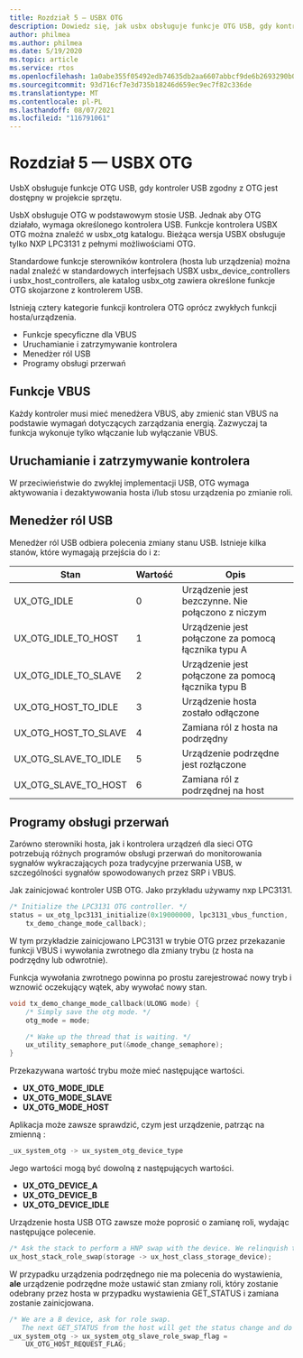 ```yaml
---
title: Rozdział 5 — USBX OTG
description: Dowiedz się, jak usbx obsługuje funkcje OTG USB, gdy kontroler USB zgodny z OTG jest dostępny w projekcie sprzętu.
author: philmea
ms.author: philmea
ms.date: 5/19/2020
ms.topic: article
ms.service: rtos
ms.openlocfilehash: 1a0abe355f05492edb74635db2aa6607abbcf9de6b2693290b06b740d2b9286d
ms.sourcegitcommit: 93d716cf7e3d735b18246d659ec9ec7f82c336de
ms.translationtype: MT
ms.contentlocale: pl-PL
ms.lasthandoff: 08/07/2021
ms.locfileid: "116791061"
---
```

# <a name="chapter-5---usbx-otg"></a>Rozdział 5 — USBX OTG

UsbX obsługuje funkcje OTG USB, gdy kontroler USB zgodny z OTG jest dostępny w projekcie sprzętu.

UsbX obsługuje OTG w podstawowym stosie USB. Jednak aby OTG działało, wymaga określonego kontrolera USB. Funkcje kontrolera USBX OTG można znaleźć w usbx_otg katalogu. Bieżąca wersja USBX obsługuje tylko NXP LPC3131 z pełnymi możliwościami OTG.

Standardowe funkcje sterowników kontrolera (hosta lub urządzenia) można nadal znaleźć w standardowych interfejsach USBX usbx_device_controllers i usbx_host_controllers, ale katalog usbx_otg zawiera określone funkcje OTG skojarzone z kontrolerem USB.

Istnieją cztery kategorie funkcji kontrolera OTG oprócz zwykłych funkcji hosta/urządzenia.

- Funkcje specyficzne dla VBUS
- Uruchamianie i zatrzymywanie kontrolera
- Menedżer ról USB
- Programy obsługi przerwań

## <a name="vbus-functions"></a>Funkcje VBUS

Każdy kontroler musi mieć menedżera VBUS, aby zmienić stan VBUS na podstawie wymagań dotyczących zarządzania energią. Zazwyczaj ta funkcja wykonuje tylko włączanie lub wyłączanie VBUS.

## <a name="start-and-stop-the-controller"></a>Uruchamianie i zatrzymywanie kontrolera

W przeciwieństwie do zwykłej implementacji USB, OTG wymaga aktywowania i dezaktywowania hosta i/lub stosu urządzenia po zmianie roli.

## <a name="usb-role-manager"></a>Menedżer ról USB

Menedżer ról USB odbiera polecenia zmiany stanu USB. Istnieje kilka stanów, które wymagają przejścia do i z:

| Stan                    | Wartość | Opis                                           |
| ------------------------ | ----- | ----------------------------------------------------- |
| UX_OTG_IDLE            | 0     | Urządzenie jest bezczynne. Nie połączono z niczym |
| UX_OTG_IDLE_TO_HOST  | 1     | Urządzenie jest połączone za pomocą łącznika typu A             |
| UX_OTG_IDLE_TO_SLAVE | 2     | Urządzenie jest połączone za pomocą łącznika typu B             |
| UX_OTG_HOST_TO_IDLE  | 3     | Urządzenie hosta zostało odłączone                          |
| UX_OTG_HOST_TO_SLAVE | 4     | Zamiana ról z hosta na podrzędny                          |
| UX_OTG_SLAVE_TO_IDLE | 5     | Urządzenie podrzędne jest rozłączone                          |
| UX_OTG_SLAVE_TO_HOST | 6     | Zamiana ról z podrzędnej na host                          |

## <a name="interrupt-handlers"></a>Programy obsługi przerwań

Zarówno sterowniki hosta, jak i kontrolera urządzeń dla sieci OTG potrzebują różnych programów obsługi przerwań do monitorowania sygnałów wykraczających poza tradycyjne przerwania USB, w szczególności sygnałów spowodowanych przez SRP i VBUS.

Jak zainicjować kontroler USB OTG. Jako przykładu używamy nxp LPC3131.

```C
/* Initialize the LPC3131 OTG controller. */
status = ux_otg_lpc3131_initialize(0x19000000, lpc3131_vbus_function,
    tx_demo_change_mode_callback);
```

W tym przykładzie zainicjowano LPC3131 w trybie OTG przez przekazanie funkcji VBUS i wywołania zwrotnego dla zmiany trybu (z hosta na podrzędny lub odwrotnie).

Funkcja wywołania zwrotnego powinna po prostu zarejestrować nowy tryb i wznowić oczekujący wątek, aby wywołać nowy stan.

```C
void tx_demo_change_mode_callback(ULONG mode) {
    /* Simply save the otg mode. */
    otg_mode = mode;

    /* Wake up the thread that is waiting. */
    ux_utility_semaphore_put(&mode_change_semaphore);
}
```

Przekazywana wartość trybu może mieć następujące wartości.

- **UX_OTG_MODE_IDLE**
- **UX_OTG_MODE_SLAVE**
- **UX_OTG_MODE_HOST**

Aplikacja może zawsze sprawdzić, czym jest urządzenie, patrząc na zmienną :

```C
_ux_system_otg -> ux_system_otg_device_type
```

Jego wartości mogą być dowolną z następujących wartości.

- **UX_OTG_DEVICE_A**
- **UX_OTG_DEVICE_B**
- **UX_OTG_DEVICE_IDLE**

Urządzenie hosta USB OTG zawsze może poprosić o zamianę roli, wydając następujące polecenie.

```C
/* Ask the stack to perform a HNP swap with the device. We relinquish the host role to A device. */
ux_host_stack_role_swap(storage -> ux_host_class_storage_device);
```

W przypadku urządzenia podrzędnego nie ma polecenia do wystawienia, **ale** urządzenie podrzędne może ustawić stan zmiany roli, który zostanie odebrany przez hosta w przypadku wystawienia GET_STATUS i zamiana zostanie zainicjowana.

```C
/* We are a B device, ask for role swap.
   The next GET_STATUS from the host will get the status change and do the HNP. */
_ux_system_otg -> ux_system_otg_slave_role_swap_flag =
    UX_OTG_HOST_REQUEST_FLAG;
```
